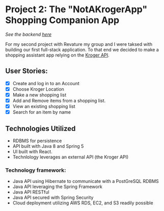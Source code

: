 # Project 2: The "NotAKrogerApp" Shopping Companion App
_See the backend [here](https://github.com/LutherNa/GroceryAppBackend)_

For my second project with Revature my group and I were taksed with building our first full-stack application. To that end we decided to make a shopping assistant app relying on the [Kroger API](https://developer.kroger.com/reference/). 

## User Stories:

* [x] Create and log in to an Account
* [x] Choose Kroger Location
* [x] Make a new shopping list
* [X] Add and Remove items from a shopping list. 
* [X] View an existing shopping list
* [x] Search for an item by name

## Technologies Utilized

- RDBMS for persistence 
- API built with Java 8 and Spring 5
- UI built with React.
- Technlology leverages an external API (the Kroger API)
### Technology framework: 
- Java API using Hibernate to communicate with a PostGreSQL RDBMS 
- Java API leveraging the Spring Framework
- Java API RESTful 
- Java API secured with Spring Security
- Cloud deployment utilizing AWS RDS, EC2, and S3 readily possible
